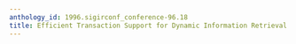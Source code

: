 ```yaml
---
anthology_id: 1996.sigirconf_conference-96.18
title: Efficient Transaction Support for Dynamic Information Retrieval Systems
---
```

